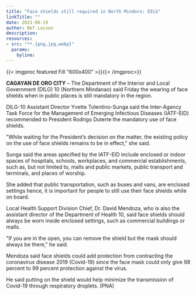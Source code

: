 ```yaml
---
title: "Face shields still required in North Mindoro: DILG"
linkTitle: ""
date: 2021-06-19
author: Nef Luczon
description:
resources:
- src: "**.{png,jpg,webp}"
  params:
    byline: 
---
```

{{< imgproc featured Fill "600x400" >}}{{< /imgproc>}}

**CAGAYAN DE ORO CITY** – The Department of the Interior and Local Government (DILG) 10 (Northern Mindanao) said Friday the wearing of face shields when in public places is still mandatory in the region.

DILG-10 Assistant Director Yvette Tolentino-Sunga said the Inter-Agency Task Force for the Management of Emerging Infectious Diseases (IATF-EID) recommended to President Rodrigo Duterte the mandatory use of face shields.

"While waiting for the President’s decision on the matter, the existing policy on the use of face shields remains to be in effect," she said.

Sunga said the areas specified by the IATF-EID include enclosed or indoor spaces of hospitals, schools, workplaces, and commercial establishments, such as, but not limited to, malls and public markets, public transport and terminals, and places of worship.

She added that public transportation, such as buses and vans, are enclosed settings hence, it is important for people to still use their face shields while on board.

Local Health Support Division Chief, Dr. David Mendoza, who is also the assistant director of the Department of Health 10, said face shields should always be worn inside enclosed settings, such as commercial buildings or malls.

"If you are in the open, you can remove the shield but the mask should always be there," he said.

Mendoza said face shields could add protection from contracting the coronavirus disease 2019 (Covid-19) since the face mask could only give 98 percent to 99 percent protection against the virus.

He said putting on the shield would help minimize the transmission of Covid-19 through respiratory droplets. (PNA)